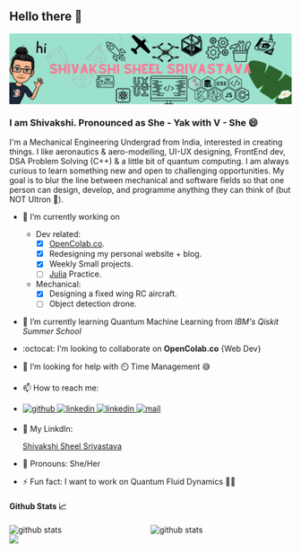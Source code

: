 ## Hello there 👋
<img src="Shivakshi Header.png" title="Me" align="center">

### I am Shivakshi. Pronounced as She - Yak with V - She 😄
I'm a Mechanical Engineering Undergrad from India, interested in creating things. I like aeronautics & aero-modelling, UI-UX designing, FrontEnd dev, DSA Problem Solving (C++) & a little bit of quantum computing. I am always curious to learn something new and open to challenging opportunities. My goal is to blur the line between mechanical and software fields so that one person can design, develop, and programme anything they can think of (but NOT Ultron 🤖).


* 🔭 I’m currently working on 
    * Dev related:   
        - [x] [OpenColab.co](https://github.com/shi-srivastava/OpenColab).
        - [x] Redesigning my personal website + blog.
        - [x] Weekly Small projects.
        - [ ] [Julia](https://julialang.org/) Practice.
    * Mechanical:
        - [x] Designing a fixed wing RC aircraft.
        - [ ] Object detection drone. 
* 🌱 I’m currently learning Quantum Machine Learning from _IBM's Qiskit Summer School_
* :octocat: I’m looking to collaborate on __OpenColab.co__ {Web Dev}
* 🤔 I’m looking for help with ⏲️ Time Management 😅 
* 📫 How to reach me:
* <div>
   <a href="https://github.com/shi-srivastava" target="_blank">
      <img src=https://img.shields.io/badge/github-%2324292e.svg?&style=for-the-badge&logo=github&logoColor=white alt=github style="margin-bottom: 5px;" />
   </a>
   <a href="https://www.linkedin.com/in/shivakshi-srivastava/" target="_blank">
      <img src=https://img.shields.io/badge/linkedin-%231E77B5.svg?&style=for-the-badge&logo=linkedin&logoColor=white alt=linkedin style="margin-bottom: 5px;" />
   </a>
   <a href="https://www.polywork.com/shivakshi" target="_blank">
      <img src=https://img.shields.io/badge/polywork-%9CE1CE.svg?&style=for-the-badge&logo=polywork&logoColor=black alt=linkedin style="margin-bottom: 5px;" />
   </a>
   <a href="mailto:shivakshisheel.srivastava@gmail.com" target="_blank">
      <img src=https://img.shields.io/badge/Gmail-D14836?style=for-the-badge&logo=gmail&logoColor=white alt=mail style="margin-bottom: 5px;" />
   </a>  
  </div>
  
* 📰 My LinkdIn: <div class="badge-base LI-profile-badge" data-locale="en_US" data-size="medium" data-theme="light" data-type="VERTICAL" data-vanity="shivakshi-srivastava" data-version="v1"><a class="badge-base__link LI-simple-link" href="https://in.linkedin.com/in/shivakshi-srivastava?trk=profile-badge">Shivakshi Sheel Srivastava</a></div>
* 🙂 Pronouns: She/Her
* ⚡ Fun fact: I want to work on Quantum Fluid Dynamics 🤽‍♀️

#### Github Stats 📈
<img src="https://github-readme-stats.vercel.app/api?username=shi-srivastava&show_icons=true&theme=vue-dark&count_private=true&hide_border=true" alt="github stats" width="50%" align="left"/>
<img src="https://github-readme-streak-stats.herokuapp.com/?user=shi-srivastava&show_icons=true&theme=vue-dark&count_private=true&hide_border=true" alt="github stats" width="50%" align="right"/>
<img src="https://github-readme-stats.vercel.app/api/top-langs/?username=shi-srivastava&show_icons=true&theme=vue-dark&count_private=true&hide_border=true&layout=compact" width="50%" align="left"/>
